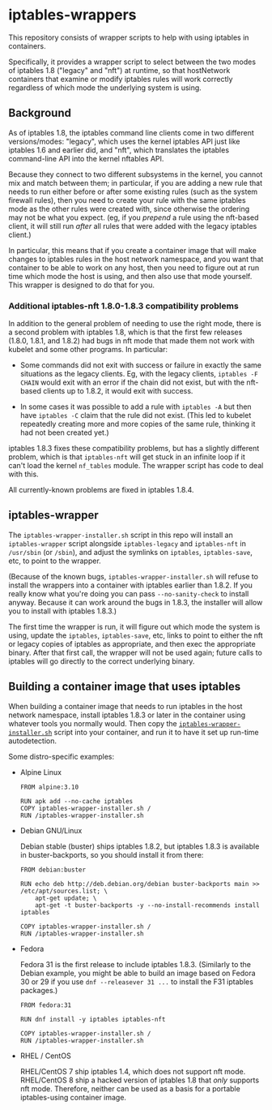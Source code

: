 # iptables-wrappers

This repository consists of wrapper scripts to help with using
iptables in containers.

Specifically, it provides a wrapper script to select between the two
modes of iptables 1.8 ("legacy" and "nft") at runtime, so that
hostNetwork containers that examine or modify iptables rules will work
correctly regardless of which mode the underlying system is using.

## Background

As of iptables 1.8, the iptables command line clients come in two
different versions/modes: "legacy", which uses the kernel iptables API
just like iptables 1.6 and earlier did, and "nft", which translates
the iptables command-line API into the kernel nftables API.

Because they connect to two different subsystems in the kernel, you
cannot mix and match between them; in particular, if you are adding a
new rule that needs to run either before or after some existing rules
(such as the system firewall rules), then you need to create your rule
with the same iptables mode as the other rules were created with,
since otherwise the ordering may not be what you expect. (eg, if you
*prepend* a rule using the nft-based client, it will still run *after*
all rules that were added with the legacy iptables client.)

In particular, this means that if you create a container image that
will make changes to iptables rules in the host network namespace, and
you want that container to be able to work on any host, then you need
to figure out at run time which mode the host is using, and then also
use that mode yourself. This wrapper is designed to do that for you.

### Additional iptables-nft 1.8.0-1.8.3 compatibility problems

In addition to the general problem of needing to use the right mode,
there is a second problem with iptables 1.8, which is that the first
few releases (1.8.0, 1.8.1, and 1.8.2) had bugs in nft mode that made
them not work with kubelet and some other programs. In particular:

  - Some commands did not exit with success or failure in exactly the
    same situations as the legacy clients. Eg, with the legacy
    clients, `iptables -F CHAIN` would exit with an error if the chain
    did not exist, but with the nft-based clients up to 1.8.2, it
    would exit with success.

  - In some cases it was possible to add a rule with `iptables -A` but
    then have `iptables -C` claim that the rule did not exist. (This
    led to kubelet repeatedly creating more and more copies of the
    same rule, thinking it had not been created yet.)

iptables 1.8.3 fixes these compatibility problems, but has a slightly
different problem, which is that `iptables-nft` will get stuck in an
infinite loop if it can't load the kernel `nf_tables` module. The
wrapper script has code to deal with this.

All currently-known problems are fixed in iptables 1.8.4.

## iptables-wrapper

The `iptables-wrapper-installer.sh` script in this repo will install
an `iptables-wrapper` script alongside `iptables-legacy` and
`iptables-nft` in `/usr/sbin` (or `/sbin`), and adjust the symlinks on
`iptables`, `iptables-save`, etc, to point to the wrapper.

(Because of the known bugs, `iptables-wrapper-installer.sh` will
refuse to install the wrappers into a container with iptables earlier
than 1.8.2. If you really know what you're doing you can pass
`--no-sanity-check` to install anyway. Because it can work around the
bugs in 1.8.3, the installer will allow you to install with iptables
1.8.3.)

The first time the wrapper is run, it will figure out which mode the
system is using, update the `iptables`, `iptables-save`, etc, links to
point to either the nft or legacy copies of iptables as appropriate,
and then exec the appropriate binary. After that first call, the
wrapper will not be used again; future calls to iptables will go
directly to the correct underlying binary.

## Building a container image that uses iptables

When building a container image that needs to run iptables in the host
network namespace, install iptables 1.8.3 or later in the container
using whatever tools you normally would. Then copy the
[`iptables-wrapper-installer.sh`](./iptables-wrapper-installer.sh)
script into your container, and run it to have it set up run-time
autodetection.

Some distro-specific examples:

- Alpine Linux

      FROM alpine:3.10

      RUN apk add --no-cache iptables
      COPY iptables-wrapper-installer.sh /
      RUN /iptables-wrapper-installer.sh

- Debian GNU/Linux

  Debian stable (buster) ships iptables 1.8.2, but iptables 1.8.3 is
  available in buster-backports, so you should install it from there:

      FROM debian:buster

      RUN echo deb http://deb.debian.org/debian buster-backports main >> /etc/apt/sources.list; \
          apt-get update; \
          apt-get -t buster-backports -y --no-install-recommends install iptables

      COPY iptables-wrapper-installer.sh /
      RUN /iptables-wrapper-installer.sh

- Fedora

  Fedora 31 is the first release to include iptables 1.8.3. (Similarly
  to the Debian example, you might be able to build an image based on
  Fedora 30 or 29 if you use `dnf --releasever 31 ...` to install the
  F31 iptables packages.)

      FROM fedora:31

      RUN dnf install -y iptables iptables-nft

      COPY iptables-wrapper-installer.sh /
      RUN /iptables-wrapper-installer.sh

- RHEL / CentOS

  RHEL/CentOS 7 ship iptables 1.4, which does not support nft mode.
  RHEL/CentOS 8 ship a hacked version of iptables 1.8 that *only*
  supports nft mode. Therefore, neither can be used as a basis for a
  portable iptables-using container image.
